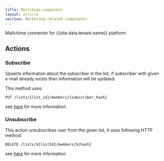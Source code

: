 ```yaml
---
title: Mailchimp component
layout: article
section: Marketing-related components
---
```


Mailchimp connector for {{site.data.tenant.name}} platform

## Actions

### Subscribe

Upserts information about the subscriber in the list,
if subscriber with given e-mail already exists
 then information will be updated.

 This method uses:

````PUT /lists/{list_id}/members/{subscriber_hash}````

see [here](http://developer.mailchimp.com/documentation/mailchimp/reference/lists/members/#edit-put_lists_list_id_members_subscriber_hash)
for more information

### Unsubscribe

This action unsubscribes user from the given list, it uses following HTTP method:

```DELETE /lists/${listId}/members/${hash}```

see [here](http://developer.mailchimp.com/documentation/mailchimp/reference/lists/members/#delete-delete_lists_list_id_members_subscriber_hash)
for more information
